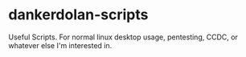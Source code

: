 # dankerdolan-scripts

Useful Scripts. For normal linux desktop usage, pentesting, CCDC, or whatever else I'm interested in.
